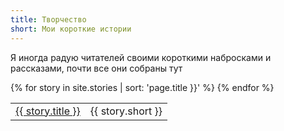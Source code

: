 ```yaml
---
title: Творчество
short: Мои короткие истории
---
```


Я иногда радую читателей своими короткими набросками и рассказами, почти все они собраны тут

<table>
  {% for story in site.stories | sort: 'page.title }}' %}
    <tr><td><a href="{{ story.url | prepend: story.baseurl }}">{{ story.title }}</a></td><td>{{ story.short }}</td></tr>
  {% endfor %}
</table>